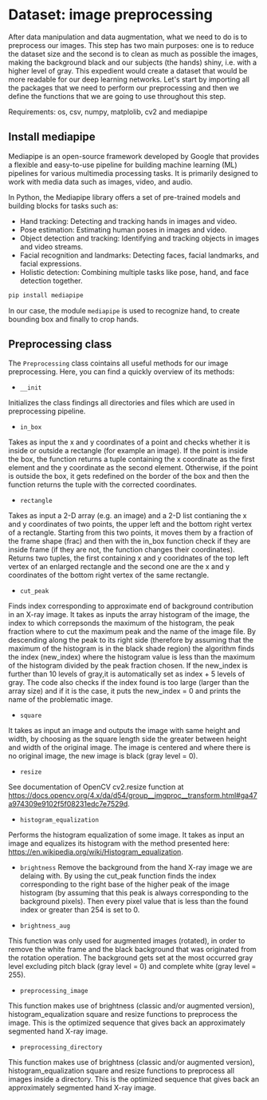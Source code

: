 # Dataset: image preprocessing

After data manipulation and data augmentation, what we need to do is to preprocess our images. This step has two main purposes: one is to reduce the dataset size and the second is to clean as much as possible the images, making the background black and our subjects (the hands) shiny, i.e. with a higher level of gray. This expedient would create a dataset that would be more readable for our deep learning networks.
Let's start by importing all the packages that we need to perform our preprocessing and then we define the functions that we are going to use throughout this step.

Requirements: os, csv, numpy, matplolib, cv2 and mediapipe

## Install mediapipe
Mediapipe is an open-source framework developed by Google that provides a flexible and easy-to-use pipeline for building machine learning (ML) pipelines for various multimedia processing tasks. It is primarily designed to work with media data such as images, video, and audio.

In Python, the Mediapipe library offers a set of pre-trained models and building blocks for tasks such as:

- Hand tracking: Detecting and tracking hands in images and video.
- Pose estimation: Estimating human poses in images and video.
- Object detection and tracking: Identifying and tracking objects in images and video streams.
- Facial recognition and landmarks: Detecting faces, facial landmarks, and facial expressions.
- Holistic detection: Combining multiple tasks like pose, hand, and face detection together.

```bash
pip install mediapipe
```

In our case, the module `mediapipe` is used to recognize hand, to create bounding box and finally to crop hands.

## Preprocessing class
The `Preprocessing` class cointains all useful methods for our image preprocessing. Here, you can find a quickly overview of its methods:

- `__init`

Initializes the class findings all directories and files which are used in preprocessing pipeline.

- `in_box`

Takes as input the x and y coordinates of a point and checks whether it is inside or outside a rectangle (for example an image). If the point is inside the box, the function returns a tuple containing the x coordinate as the first element and the y coordinate as the second element. Otherwise, if the point is outside the box, it gets redefined on the border of the box and then the function returns the tuple with the corrected coordinates.

- `rectangle`

Takes as input a 2-D array (e.g. an image) and a 2-D list contianing the x and y coordinates of two points, the upper left and the bottom right vertex of a rectangle. Starting from this two points, it moves them by a fraction of the frame shape (frac) and then with the in_box function check if they are inside frame (if they are not, the function changes their coordinates). Returns two tuples, the first containing x and y cooridnates of the top left vertex of an enlarged rectangle and the second one are the x and y coordinates of the bottom right vertex of the same rectangle.

- `cut_peak`

Finds index corresponding to approximate end of background contribution in an X-ray image. It takes as inputs the array histogram of the image, the index to which correpsonds the maximum of the histogram, the peak fraction where to cut the maximum peak and the name of the image file. By descending along the peak to its right side (therefore by assuming that the maximum of the histogram is in the black shade region) the algorithm finds the index (new_index) where the histogram value is less than the maximum of the histogram divided by the peak fraction chosen. If the new_index is further than 10 levels of gray,it is automatically set as index + 5 levels of gray. The code also checks if the index found is too large (larger than the array size) and if it is the case, it puts the new_index = 0 and prints the name of the problematic image.

- `square`

It takes as input an image and outputs the image with same height and width, by choosing as the square length side the greater between height and width of the original image. The image is centered and where there is no original image, the new image is black (gray level = 0).

- `resize`

See documentation of OpenCV cv2.resize function at https://docs.opencv.org/4.x/da/d54/group__imgproc__transform.html#ga47a974309e9102f5f08231edc7e7529d.

- `histogram_equalization`

Performs the histogram equalization of some image. It takes as input an image and equalizes its histogram with the method
presented here: https://en.wikipedia.org/wiki/Histogram_equalization.

- `brightness`
Remove the background from the hand X-ray image we are delaing with. By using the cut_peak function finds the index corresponding to the right base of the higher peak of the image histogram (by assuming that this peak is always corresponding to the background pixels). Then every pixel value that is less than the found index or greater than 254 is set to 0.

- `brightness_aug`

This function was only used for augmented images (rotated), in order to remove the white frame and the black background that was originated from the rotation operation. The background gets set at the most occurred gray level excluding pitch black (gray level = 0) and complete white (gray level = 255).

- `preprocessing_image`

This function makes use of brightness (classic and/or augmented version), histogram_equalization square and resize functions to preprocess the image. This is the optimized sequence that gives back an approximately segmented hand X-ray image.

- `preprocessing_directory`

This function makes use of brightness (classic and/or augmented version), histogram_equalization square and resize functions to preprocess all images inside a directory. This is the optimized sequence that gives back an approximately segmented hand X-ray image.
